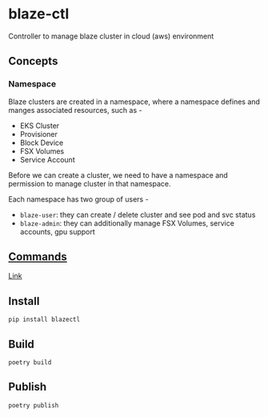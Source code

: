 # blaze-ctl

Controller to manage blaze cluster in cloud (aws) environment

## Concepts

### Namespace

Blaze clusters are created in a namespace, where a namespace defines and manges associated resources, such as -

* EKS Cluster
* Provisioner
* Block Device
* FSX Volumes
* Service Account

Before we can create a cluster, we need to have a namespace and permission to manage cluster in that namespace.

Each namespace has two group of users -

* `blaze-user`: they can create / delete cluster and see pod and svc status
* `blaze-admin`: they can additionally manage FSX Volumes, service accounts, gpu support

## [Commands](docs/commands.md)

[Link](docs/commands.md)

## Install

`pip install blazectl`

## Build

`poetry build`

## Publish

`poetry publish`